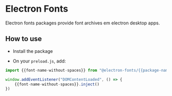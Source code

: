 # Electron Fonts

Electron fonts packages provide font archives em electron desktop apps.

## How to use

* Install the package

* On your `preload.js`, add:

```ts
import {{font-name-without-spaces}} from "@electron-fonts/{{package-name}}"

window.addEventListener("DOMContentLoaded", () => {
    {{font-name-without-spaces}}.inject()
})
```